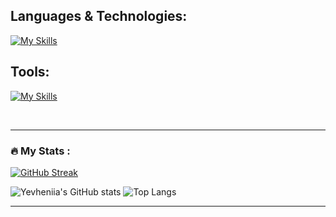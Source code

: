 
## Languages & Technologies:

[![My Skills](https://skillicons.dev/icons?i=html,css,js,ts,py,materialui,tailwind,bootstrap,sass,mongodb,nodejs,express,react,nextjs,prisma)](https://skillicons.dev)

## Tools:
[![My Skills](https://skillicons.dev/icons?i=git,github,postman,vite,vscode,idea,atom,bash,figma)](https://skillicons.dev)

<br>

---
### :fire: My Stats :

[![GitHub Streak](https://streak-stats.demolab.com?user=&theme=dark&hide_border=true&border_radius=10&hide_total_contributions=true)](https://git.io/streak-stats) 

![Yevheniia's GitHub stats](https://github-readme-stats.vercel.app/api?username=YevheniiaSimaka&show_icons=true&theme=dark&hide_border=true) ![Top Langs](https://github-readme-stats.vercel.app/api/top-langs/?username=YevheniiaSimaka&layout=compact&theme=dark&hide_border=true)

---
